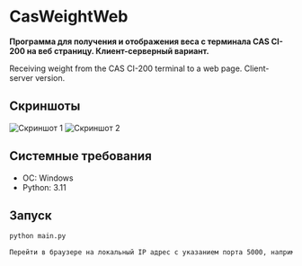 # CasWeightWeb

**Программа для получения и отображения веса с терминала CAS CI-200 на веб страницу. Клиент-серверный вариант.**

Receiving weight from the CAS CI-200 terminal to a web page. Client-server version.

## Скриншоты

![Скриншот 1](https://github.com/Alexeusss/CasWeightWeb/assets/173336356/e554d5cd-da6b-426e-98f8-8ac7abf7382d)
![Скриншот 2](https://github.com/Alexeusss/CasWeightWeb/assets/173336356/3a4601c1-c114-4d3b-899a-c523382c101f)

## Системные требования

- ОС: Windows
- Python: 3.11

## Запуск

```sh
python main.py

Перейти в браузере на локальный IP адрес с указанием порта 5000, например http://127.0.0.1:5000
